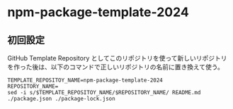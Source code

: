 # npm-package-template-2024

## 初回設定

GitHub Template Repository としてこのリポジトリを使って新しいリポジトリを作った後は、以下のコマンドで正しいリポジトリの名前に置き換えて使う。

```
TEMPLATE_REPOSITOY_NAME=npm-package-template-2024
REPOSITORY_NAME=
sed -i s/$TEMPLATE_REPOSITOY_NAME/$REPOSITORY_NAME/ README.md ./package.json ./package-lock.json
```
